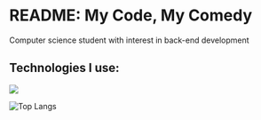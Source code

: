 <h1 align="left">README: My Code, My Comedy</h1>
<p align="left">Computer science student with interest in back-end development</p>
<h2 align="left">Technologies I use:</h3>
<p align="left">
  <img src="https://skillicons.dev/icons?i=py,java,ts,go,spring,react,html,css,git,docker" />
</p>

![Top Langs](https://github-readme-stats.vercel.app/api/top-langs/?username=bskokdev&layout=compact)
